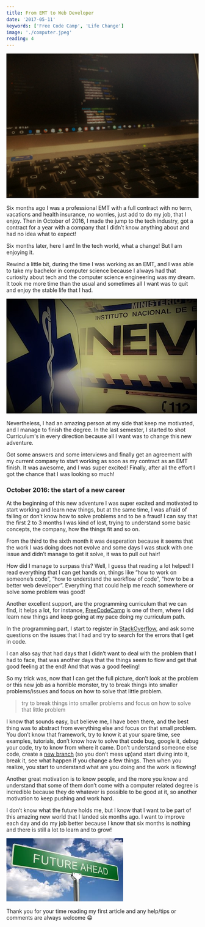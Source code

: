 ```yaml
---
title: From EMT to Web Developer
date: '2017-05-11'
keywords: ['Free Code Camp', 'Life Change']
image: './computer.jpeg'
reading: 4
---
```


![Code on a computer](./computer.jpeg)

Six months ago I was a professional EMT with a full contract with no term, vacations and health insurance, no worries, just add to do my job, that I enjoy. Then in October of 2016, I made the jump to the tech industry, got a contract for a year with a company that I didn’t know anything about and had no idea what to expect!

Six months later, here I am! In the tech world, what a change! But I am enjoying it.

Rewind a little bit, during the time I was working as an EMT, and I was able to take my bachelor in computer science because I always had that curiosity about tech and the computer science engineering was my dream. It took me more time than the usual and sometimes all I want was to quit and enjoy the stable life that I had.

![Ambulance](./inem.jpeg)

Nevertheless, I had an amazing person at my side that keep me motivated, and I manage to finish the degree.
In the last semester, I started to shot Curriculum's in every direction because all I want was to change this new adventure.

Got some answers and some interviews and finally get an agreement with my current company to start working as soon as my contract as an EMT finish. It was awesome, and I was super excited! Finally, after all the effort I got the chance that I was looking so much!

### October 2016: the start of a new career

At the beginning of this new adventure I was super excited and motivated to start working and learn new things, but at the same time, I was afraid of failing or don’t know how to solve problems and to be a fraud!
I can say that the first 2 to 3 months I was kind of lost, trying to understand some basic concepts, the company, how the things fit and so on.

From the third to the sixth month it was desperation because it seems that the work I was doing does not evolve and some days I was stuck with one issue and didn’t manage to get it solve, it was to pull out hair!

How did I manage to surpass this? Well, I guess that reading a lot helped! I read everything that I can get hands on, things like “how to work on someone’s code”, “how to understand the workflow of code”, “how to be a better web developer”. Everything that could help me reach somewhere or solve some problem was good!

Another excellent support, are the programming curriculum that we can find, it helps a lot, for instance, [FreeCodeCamp](https://www.freecodecamp.org) is one of them, where I did learn new things and keep going at my pace doing my curriculum path.

In the programming part, I start to register in [StackOverflow](https://stackoverflow.com/), and ask some questions on the issues that I had and try to search for the errors that I get in code.

I can also say that had days that I didn’t want to deal with the problem that I had to face, that was another days that the things seem to flow and get that good feeling at the end! And that was a good feeling!

So my trick was, now that I can get the full picture, don’t look at the problem or this new job as a horrible monster, try to break things into smaller problems/issues and focus on how to solve that little problem.

> try to break things into smaller problems and focus on how to solve that little problem

I know that sounds easy, but believe me, I have been there, and the best thing was to abstract from everything else and focus on that small problem. You don’t know that framework, try to know it at your spare time, see examples, tutorials, don’t know how to solve that code bug, google it, debug your code, try to know from where it came. Don’t understand someone else code, create a [new branch](https://github.com) (so you don’t mess up)and start diving into it, break it, see what happen if you change a few things. Then when you realize, you start to understand what are you doing and the work is flowing!

Another great motivation is to know people, and the more you know and understand that some of them don’t come with a computer related degree is incredible because they do whatever is possible to be good at it, so another motivation to keep pushing and work hard.

I don’t know what the future holds me, but I know that I want to be part of this amazing new world that I landed six months ago. I want to improve each day and do my job better because I know that six months is nothing and there is still a lot to learn and to grow!

![Future ahead sign](./future-ahead.jpeg)

Thank you for your time reading my first article and any help/tips or comments are always welcome 😁
